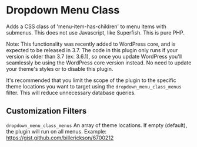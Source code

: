 Dropdown Menu Class
===================

Adds a CSS class of 'menu-item-has-children' to menu items with submenus. This does not use Javascript, like Superfish. This is pure PHP.

Note: This functionality was recently added to WordPress core, and is expected to be released in 3.7. The code in this plugin only runs if your version is older than 3.7 (ex: 3.6.1), so once you update WordPress you'll seamlessly be using the WordPress core version instead. No need to update your theme's styles or to disable this plugin.

It's recommended that you limit the scope of the plugin to the specific theme locations you want to target using the `dropdown_menu_class_menus` filter. This will reduce unnecessary database queries.

Customization Filters
-------------

`dropdown_menu_class_menus`
An array of theme locations. If empty (default), the plugin will run on all menus.
Example: https://gist.github.com/billerickson/6700212

